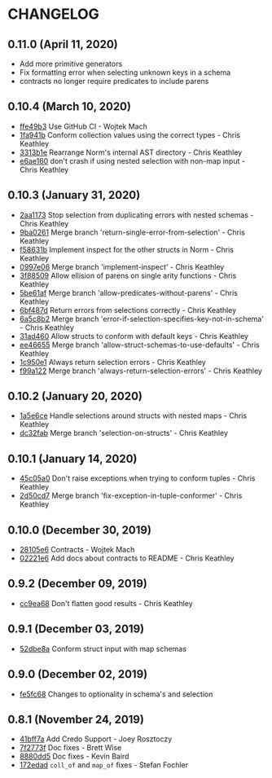 # CHANGELOG

## 0.11.0 (April 11, 2020)

* Add more primitive generators
* Fix formatting error when selecting unknown keys in a schema
* contracts no longer require predicates to include parens

## 0.10.4 (March 10, 2020)

* [ffe49b3](https://github.com/keathley/norm/commit/ffe49b39dc3cf89c659e91f6958f938b5c6de5c1) Use GitHub CI - Wojtek Mach
* [1fa941b](https://github.com/keathley/norm/commit/1fa941b496463b682b18dcb8c31aedf4e50d5b60) Conform collection values using the correct types - Chris Keathley
* [3313b1e](https://github.com/keathley/norm/commit/3313b1eae8398c2d61daab8d64f7d4af7a522f82) Rearrange Norm's internal AST directory - Chris Keathley
* [e6ae160](https://github.com/keathley/norm/commit/e6ae160f23e382a30edc00e678b4c176025031cd) don't crash if using nested selection with non-map input - Chris Keathley

## 0.10.3 (January 31, 2020)
* [2aa1173](https://github.com/keathley/norm/commit/2aa1173a370d6ba37bca193dc46ef1e302c9216b) Stop selection from duplicating errors with nested schemas - Chris Keathley
* [9ba0261](https://github.com/keathley/norm/commit/9ba0261e91b200fd6807b64e820c4b7490fbc2eb) Merge branch 'return-single-error-from-selection' - Chris Keathley
* [f58631b](https://github.com/keathley/norm/commit/f58631beda926762a01c4e2d995b2d621ecb66a3) Implement inspect for the other structs in Norm - Chris Keathley
* [0997e06](https://github.com/keathley/norm/commit/0997e06edd259eae5267abc806fb1a0d59bc087e) Merge branch 'implement-inspect' - Chris Keathley
* [3f88509](https://github.com/keathley/norm/commit/3f8850912dc07ed06895e36d3419af1e77ef23a8) Allow ellision of parens on single arity functions - Chris Keathley
* [5be61af](https://github.com/keathley/norm/commit/5be61afc8f5b47297685bf3dcbc8e9bece0b494d) Merge branch 'allow-predicates-without-parens' - Chris Keathley
* [6bf487d](https://github.com/keathley/norm/commit/6bf487de2151fdb61c62210e22cefd4a96a41ea9) Return errors from selections correctly - Chris Keathley
* [6a5c8b2](https://github.com/keathley/norm/commit/6a5c8b2bc97d49b406b68074406dd205211c21f3) Merge branch 'error-if-selection-specifies-key-not-in-schema' - Chris Keathley
* [31ad460](https://github.com/keathley/norm/commit/31ad460710d88d01189188d1f38b78700891362c) Allow structs to conform with default keys - Chris Keathley
* [ee46655](https://github.com/keathley/norm/commit/ee466552e423d083a1ae2ffef7d114e56038040f) Merge branch 'allow-struct-schemas-to-use-defaults' - Chris Keathley
* [1c950e1](https://github.com/keathley/norm/commit/1c950e1aac7d510c67ca712a97e0e2bf521419b9) Always return selection errors - Chris Keathley
* [f99a122](https://github.com/keathley/norm/commit/f99a1229f8c109ee16493aa48f319287725f13f0) Merge branch 'always-return-selection-errors' - Chris Keathley

## 0.10.2 (January 20, 2020)

* [1a5e6ce](https://github.com/keathley/norm/commit/1a5e6ce7b0ace069342885e71b9fdfffd0fe0ee6) Handle selections around structs with nested maps - Chris Keathley
* [dc32fab](https://github.com/keathley/norm/commit/dc32fab3adade4a5b3b6ab76dbc9d2a9d84b1d13) Merge branch 'selection-on-structs' - Chris Keathley

## 0.10.1 (January 14, 2020)

* [45c05a0](https://github.com/keathley/norm/commit/45c05a003b0aa213b2e15803fa3130bc59a7c869) Don't raise exceptions when trying to conform tuples - Chris Keathley
* [2d50cd7](https://github.com/keathley/norm/commit/2d50cd7f869eb63637b103e3ef378080c2571c18) Merge branch 'fix-exception-in-tuple-conformer' - Chris Keathley

## 0.10.0 (December 30, 2019)

* [28105e6](https://github.com/keathley/norm/commit/28105e6d77245e9d21221028f25f860ab413e597) Contracts - Wojtek Mach
* [02221e6](https://github.com/keathley/norm/commit/02221e6a1f02cc15177df651591fff8e96089fc4) Add docs about contracts to README - Chris Keathley

## 0.9.2 (December 09, 2019)

* [cc9ea68](https://github.com/keathley/norm/commit/cc9ea6856ba9a08402d6077f749348d61c247565) Don't flatten good results - Chris Keathley

## 0.9.1 (December 03, 2019)

* [52dbe8a](https://github.com/keathley/norm/commit/52dbe8a19906c4d32311d09fbc666fccb0b45d2e) Conform struct input with map schemas

## 0.9.0 (December 02, 2019)

* [fe5fc68](https://github.com/keathley/norm/commit/fe5fc682bb9b4fd1ce03c9068303751193c33cdb) Changes to optionality in schema's and selection

## 0.8.1 (November 24, 2019)

* [41bff7a](https://github.com/keathley/norm/commit/41bff7a4af1296bc16eff298249f01546fcf245d) Add Credo Support - Joey Rosztoczy
* [7f2773f](https://github.com/keathley/norm/commit/7f2773fd4fb488a9a4c0a42c9bf3a7bf689eda55) Doc fixes - Brett Wise
* [8880dd5](https://github.com/keathley/norm/commit/8880dd590dc798aa306c19b8bcef4a0514bad498) Doc fixes - Kevin Baird
* [172edad](https://github.com/keathley/norm/commit/172edad05070f7d997fdb3dcfb43f1978188039c) `coll_of` and `map_of` fixes - Stefan Fochler
